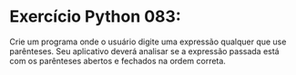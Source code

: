 # Exercício Python 083: 
Crie um programa onde o usuário digite uma expressão qualquer que use parênteses. Seu aplicativo deverá analisar se a expressão 
passada está com os parênteses abertos e fechados na ordem correta.
